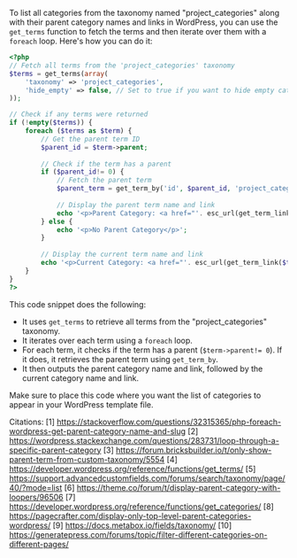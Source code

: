 To list all categories from the taxonomy named "project_categories" along with their parent category names and links in WordPress, you can use the `get_terms` function to fetch the terms and then iterate over them with a `foreach` loop. Here's how you can do it:

```php
<?php
// Fetch all terms from the 'project_categories' taxonomy
$terms = get_terms(array(
    'taxonomy' => 'project_categories',
    'hide_empty' => false, // Set to true if you want to hide empty categories
));

// Check if any terms were returned
if (!empty($terms)) {
    foreach ($terms as $term) {
        // Get the parent term ID
        $parent_id = $term->parent;
        
        // Check if the term has a parent
        if ($parent_id!= 0) {
            // Fetch the parent term
            $parent_term = get_term_by('id', $parent_id, 'project_categories');
            
            // Display the parent term name and link
            echo '<p>Parent Category: <a href="'. esc_url(get_term_link($parent_term)). '">'. $parent_term->name. '</a></p>';
        } else {
            echo '<p>No Parent Category</p>';
        }
        
        // Display the current term name and link
        echo '<p>Current Category: <a href="'. esc_url(get_term_link($term)). '">'. $term->name. '</a></p>';
    }
}
?>
```

This code snippet does the following:
- It uses `get_terms` to retrieve all terms from the "project_categories" taxonomy.
- It iterates over each term using a `foreach` loop.
- For each term, it checks if the term has a parent (`$term->parent!= 0`). If it does, it retrieves the parent term using `get_term_by`.
- It then outputs the parent category name and link, followed by the current category name and link.

Make sure to place this code where you want the list of categories to appear in your WordPress template file.

Citations:
[1] https://stackoverflow.com/questions/32315365/php-foreach-wordpress-get-parent-category-name-and-slug
[2] https://wordpress.stackexchange.com/questions/283731/loop-through-a-specific-parent-category
[3] https://forum.bricksbuilder.io/t/only-show-parent-term-from-custom-taxonomy/5554
[4] https://developer.wordpress.org/reference/functions/get_terms/
[5] https://support.advancedcustomfields.com/forums/search/taxonomy/page/40/?mode=list
[6] https://theme.co/forum/t/display-parent-category-with-loopers/96506
[7] https://developer.wordpress.org/reference/functions/get_categories/
[8] https://pagecrafter.com/display-only-top-level-parent-categories-wordpress/
[9] https://docs.metabox.io/fields/taxonomy/
[10] https://generatepress.com/forums/topic/filter-different-categories-on-different-pages/
